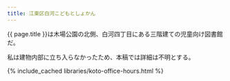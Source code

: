 ```yaml
---
title: 江東区白河こどもとしょかん
---
```


{{ page.title }}は木場公園の北側、白河四丁目にある三階建ての児童向け図書館だ。

私は建物内部に立ち入らなかったため、本稿では詳細は不明とする。

{% include_cached libraries/koto-office-hours.html %}
